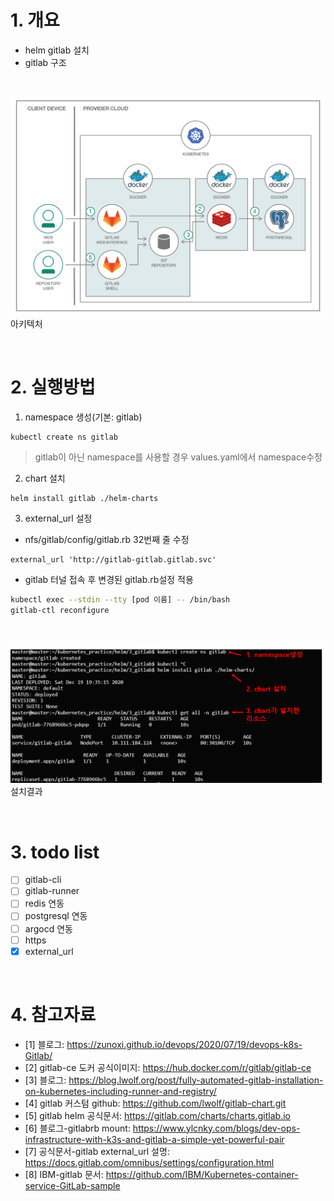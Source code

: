 # 1. 개요
* helm gitlab 설치
* gitlab 구조

<br>

![](imgs/gitlab_구조.png)
아키텍처

<br>

# 2. 실행방법
1. namespace 생성(기본: gitlab)
```
kubectl create ns gitlab
```
> gitlab이 아닌 namespace를 사용할 경우 values.yaml에서 namespace수정
2. chart 설치
```
helm install gitlab ./helm-charts
```
3. external_url 설정
* nfs/gitlab/config/gitlab.rb 32번째 줄 수정
```
external_url 'http://gitlab-gitlab.gitlab.svc'
```
* gitlab 터널 접속 후 변경된 gitlab.rb설정 적용
```sh
kubectl exec --stdin --tty [pod 이름] -- /bin/bash
gitlab-ctl reconfigure
```

<br>

![](imgs/설치결과.png)
설치결과

<br>

# 3. todo list
* [ ] gitlab-cli
* [ ] gitlab-runner
* [ ] redis 연동
* [ ] postgresql 연동
* [ ] argocd 연동
* [ ] https
* [x] external_url

<br>

# 4. 참고자료
* [1] 블로그: https://zunoxi.github.io/devops/2020/07/19/devops-k8s-Gitlab/
* [2] gitlab-ce 도커 공식이미지: https://hub.docker.com/r/gitlab/gitlab-ce
* [3] 블로그: https://blog.lwolf.org/post/fully-automated-gitlab-installation-on-kubernetes-including-runner-and-registry/
* [4] gitlab 커스텀 github: https://github.com/lwolf/gitlab-chart.git
* [5] gitlab helm 공식문서: https://gitlab.com/charts/charts.gitlab.io
* [6] 블로그-gitlabrb mount: https://www.ylcnky.com/blogs/dev-ops-infrastructure-with-k3s-and-gitlab-a-simple-yet-powerful-pair
* [7] 공식문서-gitlab external_url 설명: https://docs.gitlab.com/omnibus/settings/configuration.html
* [8] IBM-gitlab 문서: https://github.com/IBM/Kubernetes-container-service-GitLab-sample